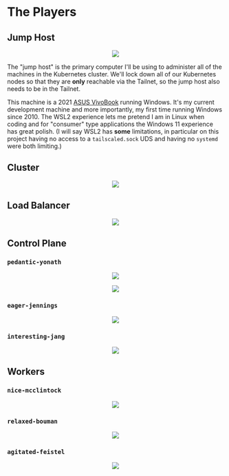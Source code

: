 # The Players

## Jump Host

<p align="center">
  <img src="../_images/suspicious-hawking.jpg?raw=true" />
</p>

The "jump host" is the primary computer I'll be using to administer all of the
machines in the Kubernetes cluster. We'll lock down all of our Kubernetes
nodes so that they are **only** reachable via the Tailnet, so the jump host
also needs to be in the Tailnet.

This machine is a 2021 [ASUS VivoBook][1] running Windows. It's my current
development machine and more importantly, my first time running Windows
since 2010. The WSL2 experience lets me pretend I am in Linux when coding
and for "consumer" type applications the Windows 11 experience has great
polish. (I will say WSL2 has **some** limitations, in particular on this
project having no access to a `tailscaled.sock` UDS and having no `systemd`
were both limiting.)

## Cluster

<p align="center">
  <img src="../_images/stoic-pike.jpg?raw=true" />
</p>

## Load Balancer

<p align="center">
  <img src="../_images/nice-mcclintock.jpg?raw=true" />
</p>

## Control Plane

### `pedantic-yonath`

<p align="center">
  <img src="../_images/pedantic-yonath-power-supply.jpg?raw=true" />
</p>

<p align="center">
  <img src="../_images/pedantic-yonath.jpg?raw=true" />
</p>

### `eager-jennings`

<p align="center">
  <img src="../_images/eager-jennings.jpg?raw=true" />
</p>

### `interesting-jang`

<p align="center">
  <img src="../_images/interesting-jang.jpg?raw=true" />
</p>

## Workers

### `nice-mcclintock`

<p align="center">
  <img src="../_images/nice-mcclintock.jpg?raw=true" />
</p>

### `relaxed-bouman`

<p align="center">
  <img src="../_images/relaxed-bouman.jpg?raw=true" />
</p>

### `agitated-feistel`

<p align="center">
  <img src="../_images/agitated-feistel.png?raw=true" />
</p>

[1]: https://www.amazon.com/gp/product/B01G1RUQHW/

